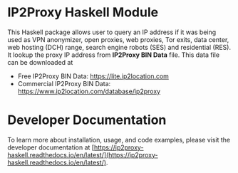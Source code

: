 # IP2Proxy Haskell Module

This Haskell package allows user to query an IP address if it was being used as VPN anonymizer, open proxies, web proxies, Tor exits, data center, web hosting (DCH) range, search engine robots (SES) and residential (RES). It lookup the proxy IP address from **IP2Proxy BIN Data** file. This data file can be downloaded at

* Free IP2Proxy BIN Data: https://lite.ip2location.com
* Commercial IP2Proxy BIN Data: https://www.ip2location.com/database/ip2proxy


Developer Documentation
=====================

To learn more about installation, usage, and code examples, please visit the developer documentation at [https://ip2proxy-haskell.readthedocs.io/en/latest/](https://ip2proxy-haskell.readthedocs.io/en/latest/).